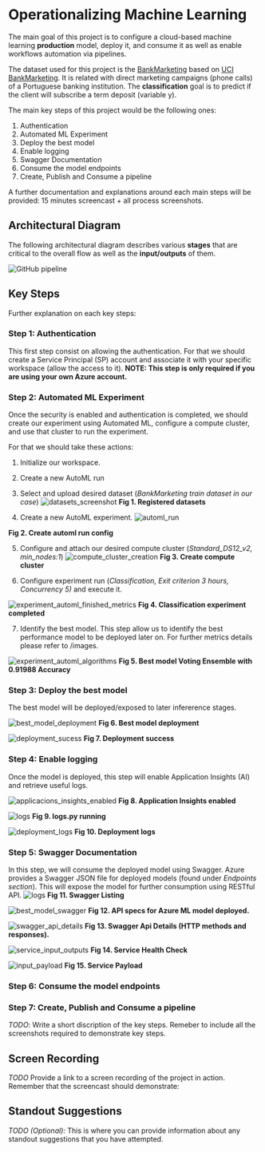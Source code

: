 

# Operationalizing Machine Learning 

The main goal of this project is to configure a cloud-based machine learning **production** model, deploy it, and consume it as well as enable workflows automation via pipelines.

The dataset used for this project is the [BankMarketing](https://automlsamplenotebookdata.blob.core.windows.net/automl-sample-notebook-data/bankmarketing_train.csv) based on [UCI BankMarketing](https://archive.ics.uci.edu/ml/datasets/bank+marketing).  It is related with direct marketing campaigns (phone calls) of a Portuguese banking institution. The **classification** goal is to predict if the client will subscribe a term deposit (variable y).

The main key steps of this project would be the following ones:

1. Authentication
2. Automated ML Experiment
3. Deploy the best model
4. Enable logging
5. Swagger Documentation
6. Consume the model endpoints
7. Create, Publish and Consume a pipeline

A further documentation and explanations around each main steps will be provided: 15 minutes screencast + all process screenshots.

## Architectural Diagram

The following architectural diagram describes various **stages** that are critical to the overall flow as well as the **input/outputs** of them.

![GitHub pipeline](/starter_files/images/workflow_udacity.png)


## Key Steps

Further explanation on each key steps:
### Step 1: Authentication

This first step consist on allowing the authentication. For that we should create a Service Principal (SP) account and associate it with your specific workspace (allow the access to it). **NOTE: This step is only required if you are using your own Azure account.**

### Step 2: Automated ML Experiment
Once the security is enabled and authentication is completed, we should create our experiment using Automated ML, configure a compute cluster, and use that cluster to run the experiment.

For that we should take these actions:

1. Initialize our workspace.
2. Create a new AutoML run
3. Select and upload desired dataset (*BankMarketing train dataset in our case*)
![datasets_screenshot](/starter_files/images/datasets_screenshot.png)
**Fig 1. Registered datasets** 

4. Create a new AutoML experiment.
![automl_run](/starter_files/images/automlconfig.png)

**Fig 2. Create automl run config** 

5. Configure and attach our desired compute cluster (*Standard_DS12_v2, min_nodes:1*)
![compute_cluster_creation](/starter_files/images/autml.png)
**Fig 3. Create compute cluster** 

6. Configure experiment run (*Classification, Exit criterion 3 hours, Concurrency 5)* and execute it.

![experiment_automl_finished_metrics](/starter_files/images/experiment_automl_finished_metrics.png)
**Fig 4. Classification experiment completed** 

7. Identify the best model.
This step allow us to identify the best performance model to be deployed later on. For further metrics details please refer to /images.

![experiment_automl_algorithms](/starter_files/images/experiment_automl_algorithms.png)
**Fig 5. Best model Voting Ensemble with 0.91988 Accuracy** 




### Step 3: Deploy the best model
The best model will be deployed/exposed to later infererence stages.

![best_model_deployment](/starter_files/images/best_model_deployment.png)
**Fig 6. Best model deployment** 

![deployment_sucess](/starter_files/images/deployment_sucess.png)
**Fig 7. Deployment success** 


### Step 4: Enable logging
Once the model is deployed, this step will enable Application Insights (AI) and retrieve useful logs.

![applicacions_insights_enabled](/starter_files/images/applicacions_insights_enabled.png)
**Fig 8. Application Insights enabled** 


![logs](/starter_files/images/logs.png)
**Fig 9. logs.py running** 

![deployment_logs](/starter_files/images/deployment_logs.png)
**Fig 10. Deployment logs** 


### Step 5: Swagger Documentation

In this step, we will consume the deployed model using Swagger. Azure provides a Swagger JSON file for deployed models (found under *Endpoints section*). This will expose the model for further consumption using RESTful API.
![logs](/starter_files/images/swagger_listing.png)
**Fig 11. Swagger Listing**

![best_model_swagger](/starter_files/images/best_model_swagger.png)
**Fig 12. API specs for Azure ML model deployed.**

![swagger_api_details](/starter_files/images/swagger_api_details.png)
**Fig 13. Swagger Api Details (HTTP methods and responses).**

![service_input_outputs](/starter_files/images/service_input_outputs.png)
**Fig 14. Service Health Check**


![input_payload](/starter_files/images/post.png)
**Fig 15. Service Payload**



### Step 6: Consume the model endpoints
### Step 7: Create, Publish and Consume a pipeline

*TODO*: Write a short discription of the key steps. Remeber to include all the screenshots required to demonstrate key steps. 

## Screen Recording
*TODO* Provide a link to a screen recording of the project in action. Remember that the screencast should demonstrate:

## Standout Suggestions
*TODO (Optional):* This is where you can provide information about any standout suggestions that you have attempted.
